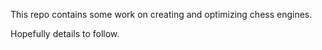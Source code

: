 This repo contains some work on creating and optimizing chess engines.

Hopefully details to follow.